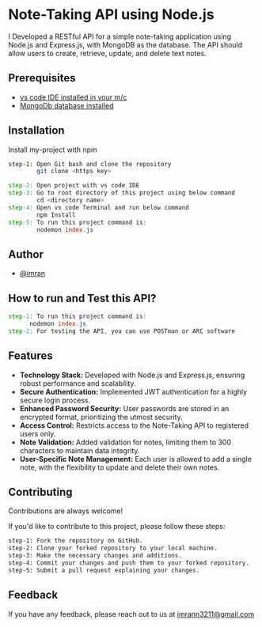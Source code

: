
# Note-Taking API using Node.js

I Developed a RESTful API for a simple note-taking application using Node.js and Express.js, with MongoDB as the database. The API should allow users to create, retrieve, update, and delete text notes.
## Prerequisites

 - [vs code IDE installed in your m/c](https://awesomeopensource.com/project/elangosundar/awesome-README-templates)
 - [MongoDb database installed](https://github.com/matiassingers/awesome-readme)


## Installation

Install my-project with npm

```bash
step-1: Open Git bash and clone the repository
        git clone <https key>
```
```vs code IDE
step-2: Open project with vs code IDE
step-3: Go to root directory of this project using below command
        cd <directory name> 
step-4: Open vs code Terminal and run below command
        npm Install
step-5: To run this project command is:
        nodemon index.js        
```
    
## Author

- [@imran](https://github.com/Imo6)


## How to run and Test this API?
```vs code
step-1: To run this project command is:
      nodemon index.js
step-2: For testing the API, you can use POSTman or ARC software   
````   
## Features

- **Technology Stack:** Developed with Node.js and Express.js, ensuring robust performance and scalability.
- **Secure Authentication:** Implemented JWT authentication for a highly secure login process.
- **Enhanced Password Security:** User passwords are stored in an encrypted format, prioritizing the utmost security.
- **Access Control:** Restricts access to the Note-Taking API to registered users only.
- **Note Validation:** Added validation for notes, limiting them to 300 characters to maintain data integrity.
- **User-Specific Note Management:** Each user is allowed to add a single note, with the flexibility to update and delete their own notes.
## Contributing

Contributions are always welcome!

If you'd like to contribute to this project, please follow these steps:
```bash
step-1: Fork the repository on GitHub.
step-2: Clone your forked repository to your local machine.
step-3: Make the necessary changes and additions.
step-4: Commit your changes and push them to your forked repository.
step-5: Submit a pull request explaining your changes.

```


## Feedback

If you have any feedback, please reach out to us at imrann3211@gmail.com

